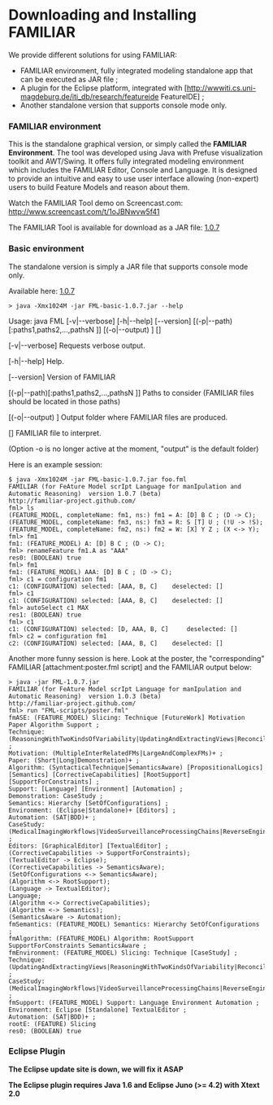 # Downloading and Installing FAMILIAR

We provide different solutions for using FAMILIAR:
  * FAMILIAR environment, fully integrated modeling standalone app that can be executed as JAR file ; 
  * A plugin for the Eclipse platform, integrated with [http://wwwiti.cs.uni-magdeburg.de/iti_db/research/featureide FeatureIDE] ;
  * Another standalone version that supports console mode only.


### FAMILIAR environment

This is the standalone graphical version, or simply called the **FAMILIAR Environment**. The tool was developed using Java with Prefuse visualization toolkit and AWT/Swing. It offers fully integrated modeling environment which includes the FAMILIAR Editor, Console and Language. It is designed to provide an intuitive and easy to use user interface allowing (non-expert) users to build Feature Models and reason about them.

Watch the FAMILIAR Tool demo on Screencast.com: http://www.screencast.com/t/1oJBNwvw5f41

The FAMILIAR Tool is available for download as a JAR file: 
[1.0.7](../release/FML-environment-1.0.7.jar)



### Basic environment

The standalone version is simply a JAR file that supports console mode only. 

Available here:
[1.0.7](../release/FML-basic-1.0.7.jar)

```
> java -Xmx1024M -jar FML-basic-1.0.7.jar --help
```

Usage: java FML
                [-v|--verbose] [-h|--help] [--version] [(-p|--path)[:paths1,paths2,...,pathsN ]] [(-o|--output) <output>] [<filename>]

  [-v|--verbose]
        Requests verbose output.

  [-h|--help]
        Help.

  [--version]
        Version of FAMILIAR

  [(-p|--path)[:paths1,paths2,...,pathsN ]]
        Paths to consider (FAMILIAR files should be located in those paths)

  [(-o|--output) <output>]
        Output folder where FAMILIAR files are produced.

  [<filename>]
        FAMILIAR file to interpret.
        
(Option -o is no longer active at the moment, "output" is the default folder)

Here is an example session:

```
$ java -Xmx1024M -jar FML-basic-1.0.7.jar foo.fml 
FAMILIAR (for FeAture Model scrIpt Language for manIpulation and Automatic Reasoning)  version 1.0.7 (beta)
http://familiar-project.github.com/
fml> ls
(FEATURE_MODEL, completeName: fm1, ns:) fm1 = A: [D] B C ; (D -> C);
(FEATURE_MODEL, completeName: fm3, ns:) fm3 = R: S [T] U ; (!U -> !S);
(FEATURE_MODEL, completeName: fm2, ns:) fm2 = W: [X] Y Z ; (X <-> Y);
fml> fm1
fm1: (FEATURE_MODEL) A: [D] B C ; (D -> C);
fml> renameFeature fm1.A as "AAA"
res0: (BOOLEAN) true
fml> fm1
fm1: (FEATURE_MODEL) AAA: [D] B C ; (D -> C);
fml> c1 = configuration fm1
c1: (CONFIGURATION) selected: [AAA, B, C] 	 deselected: []
fml> c1
c1: (CONFIGURATION) selected: [AAA, B, C] 	 deselected: []
fml> autoSelect c1 MAX
res1: (BOOLEAN) true
fml> c1
c1: (CONFIGURATION) selected: [D, AAA, B, C] 	 deselected: []
fml> c2 = configuration fm1
c2: (CONFIGURATION) selected: [AAA, B, C] 	 deselected: []
```

Another more funny session is here. 
Look at the poster, the "corresponding" FAMILIAR [attachment:poster.fml script] and the FAMILIAR output below:

```
> java -jar FML-1.0.7.jar 
FAMILIAR (for FeAture Model scrIpt Language for manIpulation and Automatic Reasoning)  version 1.0.3 (beta)
http://familiar-project.github.com/
fml> run "FML-scripts/poster.fml"
fmASE: (FEATURE_MODEL) Slicing: Technique [FutureWork] Motivation Paper Algorithm Support ; 
Technique: (ReasoningWithTwoKindsOfVariability|UpdatingAndExtractingViews|ReconcilingFMs)+ ; 
Motivation: (MultipleInterRelatedFMs|LargeAndComplexFMs)+ ; 
Paper: (Short|Long|Demonstration)+ ; 
Algorithm: (SyntacticalTechnique|SemanticsAware) [PropositionalLogics] [Semantics] [CorrectiveCapabilities] [RootSupport] [SupportForConstraints] ; 
Support: [Language] [Environment] [Automation] ; 
Demonstration: CaseStudy ; 
Semantics: Hierarchy [SetOfConfigurations] ; 
Environment: (Eclipse|Standalone)+ [Editors] ; 
Automation: (SAT|BDD)+ ; 
CaseStudy: (MedicalImagingWorkflows|VideoSurveillanceProcessingChains|ReverseEngineeringSoftwareArchitecture) ; 
Editors: [GraphicalEditor] [TextualEditor] ; 
(CorrectiveCapabilities -> SupportForConstraints);
(TextualEditor -> Eclipse);
(CorrectiveCapabilities -> SemanticsAware);
(SetOfConfigurations <-> SemanticsAware);
(Algorithm <-> RootSupport);
(Language -> TextualEditor);
Language;
(Algorithm <-> CorrectiveCapabilities);
(Algorithm <-> Semantics);
(SemanticsAware -> Automation);
fmSemantics: (FEATURE_MODEL) Semantics: Hierarchy SetOfConfigurations ;
fmAlgorithm: (FEATURE_MODEL) Algorithm: RootSupport SupportForConstraints SemanticsAware ;
fmEnvironment: (FEATURE_MODEL) Slicing: Technique [CaseStudy] ; 
Technique: (UpdatingAndExtractingViews|ReasoningWithTwoKindsOfVariability|ReconcilingFMs)+ ; 
CaseStudy: (MedicalImagingWorkflows|VideoSurveillanceProcessingChains|ReverseEngineeringSoftwareArchitecture) ;
fmSupport: (FEATURE_MODEL) Support: Language Environment Automation ; 
Environment: Eclipse [Standalone] TextualEditor ; 
Automation: (SAT|BDD)+ ;
rootE: (FEATURE) Slicing
res0: (BOOLEAN) true
```

### Eclipse Plugin 

**The Eclipse update site is down, we will fix it ASAP**

**The Eclipse plugin requires Java 1.6 and Eclipse Juno (>= 4.2) with Xtext 2.0**




